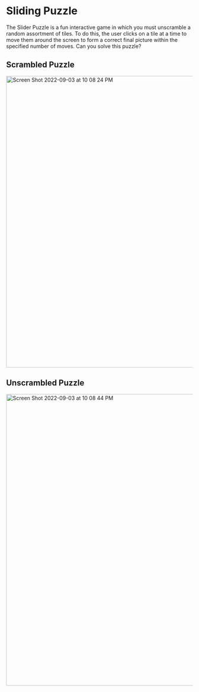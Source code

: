 # Sliding Puzzle
The Slider Puzzle is a fun interactive game in which you must unscramble a random assortment of tiles. To do this, the user clicks on a tile at a time to move them around the screen to form a correct final picture within the specified number of moves. Can you solve this puzzle? 

## Scrambled Puzzle
<img width="788" alt="Screen Shot 2022-09-03 at 10 08 24 PM" src="https://user-images.githubusercontent.com/98000652/188294038-ed0fbd88-7ed6-44a5-becb-dc86032a111f.png">

## Unscrambled Puzzle
<img width="788" alt="Screen Shot 2022-09-03 at 10 08 44 PM" src="https://user-images.githubusercontent.com/98000652/188294042-9d78a654-598a-4b05-8273-0d054d2ce0a6.png">
